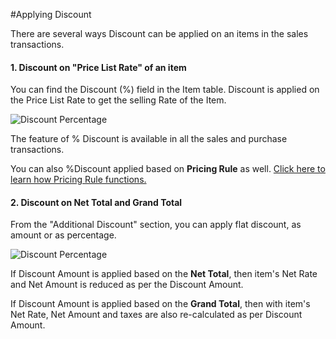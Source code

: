 #Applying Discount

There are several ways Discount can be applied on an items in the sales transactions.

#### 1. Discount on "Price List Rate" of an item

You can find the Discount (%) field in the Item table. Discount is applied on the Price List Rate to get the selling Rate of the Item.

<img alt="Discount Percentage" class="screenshot" src="{{docs_base_url}}/assets/image/articles/discount-1.png">

The feature of % Discount is available in all the sales and purchase transactions.

You can also %Discount applied based on **Pricing Rule** as well. [Click here to learn how Pricing Rule functions.]({{docs_base_url}}/user/manual/en/accounts/pricing-rule.html)

#### 2. Discount on Net Total and Grand Total

From the "Additional Discount" section, you can apply flat discount, as amount or as percentage.

<img alt="Discount Percentage" class="screenshot" src="{{docs_base_url}}/assets/image/articles/discount-2.png">

If Discount Amount is applied based on the **Net Total**, then item's Net Rate and Net Amount is reduced as per the Discount Amount.

If Discount Amount is applied based on the **Grand Total**, then with item's Net Rate, Net Amount and taxes are also re-calculated as per Discount Amount.

<!-- markdown -->